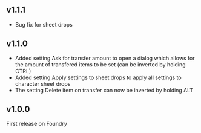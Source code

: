 ## v1.1.1
- Bug fix for sheet drops

## v1.1.0
- Added setting Ask for transfer amount to open a dialog which allows for the amount of transfered items to be set (can be inverted by holding CTRL)
- Added setting Apply settings to sheet drops to apply all settings to character sheet drops
- The setting Delete item on transfer can now be inverted by holding ALT

## v1.0.0
First release on Foundry
